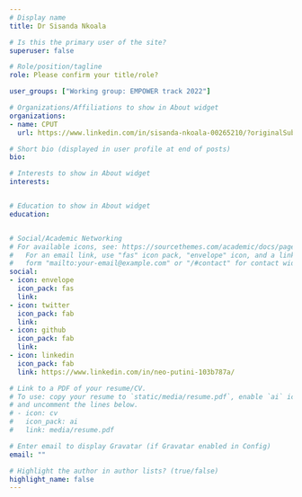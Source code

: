 ```yaml
---
# Display name
title: Dr Sisanda Nkoala

# Is this the primary user of the site?
superuser: false

# Role/position/tagline
role: Please confirm your title/role?

user_groups: ["Working group: EMPOWER track 2022"]

# Organizations/Affiliations to show in About widget
organizations:
- name: CPUT
  url: https://www.linkedin.com/in/sisanda-nkoala-00265210/?originalSubdomain=za

# Short bio (displayed in user profile at end of posts)
bio: 

# Interests to show in About widget
interests:


# Education to show in About widget
education:


# Social/Academic Networking
# For available icons, see: https://sourcethemes.com/academic/docs/page-builder/#icons
#   For an email link, use "fas" icon pack, "envelope" icon, and a link in the
#   form "mailto:your-email@example.com" or "/#contact" for contact widget.
social:
- icon: envelope
  icon_pack: fas
  link: 
- icon: twitter
  icon_pack: fab
  link: 
- icon: github
  icon_pack: fab
  link: 
- icon: linkedin
  icon_pack: fab
  link: https://www.linkedin.com/in/neo-putini-103b787a/

# Link to a PDF of your resume/CV.
# To use: copy your resume to `static/media/resume.pdf`, enable `ai` icons in `params.toml`, 
# and uncomment the lines below.
# - icon: cv
#   icon_pack: ai
#   link: media/resume.pdf

# Enter email to display Gravatar (if Gravatar enabled in Config)
email: ""

# Highlight the author in author lists? (true/false)
highlight_name: false
---
```



